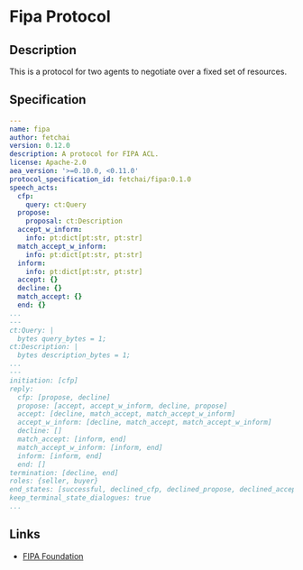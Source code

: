 # Fipa Protocol

## Description

This is a protocol for two agents to negotiate over a fixed set of resources.

## Specification

```yaml
---
name: fipa
author: fetchai
version: 0.12.0
description: A protocol for FIPA ACL.
license: Apache-2.0
aea_version: '>=0.10.0, <0.11.0'
protocol_specification_id: fetchai/fipa:0.1.0
speech_acts:
  cfp:
    query: ct:Query
  propose:
    proposal: ct:Description
  accept_w_inform:
    info: pt:dict[pt:str, pt:str]
  match_accept_w_inform:
    info: pt:dict[pt:str, pt:str]
  inform:
    info: pt:dict[pt:str, pt:str]
  accept: {}
  decline: {}
  match_accept: {}
  end: {}
...
---
ct:Query: |
  bytes query_bytes = 1;
ct:Description: |
  bytes description_bytes = 1;
...
---
initiation: [cfp]
reply:
  cfp: [propose, decline]
  propose: [accept, accept_w_inform, decline, propose]
  accept: [decline, match_accept, match_accept_w_inform]
  accept_w_inform: [decline, match_accept, match_accept_w_inform]
  decline: []
  match_accept: [inform, end]
  match_accept_w_inform: [inform, end]
  inform: [inform, end]
  end: []
termination: [decline, end]
roles: {seller, buyer}
end_states: [successful, declined_cfp, declined_propose, declined_accept]
keep_terminal_state_dialogues: true
...
```

## Links

* <a href="http://www.fipa.org" target="_blank">FIPA Foundation</a>
